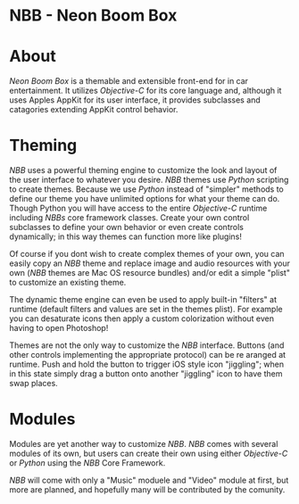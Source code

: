NBB - Neon Boom Box
===

# About

_Neon Boom Box_ is a themable and extensible front-end for in car entertainment. It utilizes _Objective-C_ for its core language and, although it uses Apples AppKit for its user interface, it provides subclasses and catagories extending AppKit control behavior.

# Theming

_NBB_ uses a powerful theming engine to customize the look and layout of the user interface to whatever you desire. _NBB_ themes use _Python_ scripting to create themes. Because we use _Python_ instead of "simpler" methods to define our theme you have unlimited options for what your theme can do. Though Python you will have access to the entire _Objective-C_ runtime including _NBBs_ core framework classes. Create your own control subclasses to define your own behavior or even create controls dynamically; in this way themes can function more like plugins!

Of course if you dont wish to create complex themes of your own, you can easily copy an _NBB_ theme and replace image and audio resources with your own (_NBB_ themes are Mac OS resource bundles) and/or edit a simple "plist" to customize an existing theme.

The dynamic theme engine can even be used to apply built-in "filters" at runtime (default filters and values are set in the themes plist). For example you can desaturate icons then apply a custom colorization without even having to open Photoshop!

Themes are not the only way to customize the _NBB_ interface. Buttons (and other controls implementing the appropriate protocol) can be re aranged at runtime. Push and hold the button to trigger iOS style icon "jiggling"; when in this state simply drag a button onto another "jiggling" icon to have them swap places.

# Modules

Modules are yet another way to customize _NBB_. _NBB_ comes with several modules of its own, but users can create their own using either _Objective-C_ or _Python_ using the _NBB_ Core Framework.

_NBB_ will come with only a "Music" moduele and "Video" module at first, but more are planned, and hopefully many will be contributed by the comunity.
